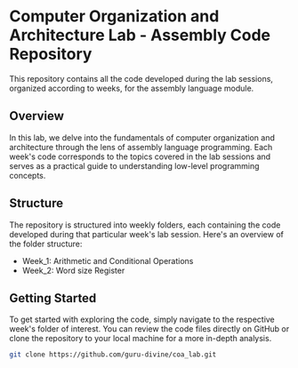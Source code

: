 # Computer Organization and Architecture Lab - Assembly Code Repository
This repository contains all the code developed during the lab sessions, organized according to weeks, for the assembly language module.
## Overview
In this lab, we delve into the fundamentals of computer organization and architecture through the lens of assembly language programming. Each week's code corresponds to the topics covered in the lab sessions and serves as a practical guide to understanding low-level programming concepts.
## Structure
The repository is structured into weekly folders, each containing the code developed during that particular week's lab session. Here's an overview of the folder structure:
* Week_1: Arithmetic and Conditional Operations
* Week_2: Word size Register
## Getting Started
To get started with exploring the code, simply navigate to the respective week's folder of interest. You can review the code files directly on GitHub or clone the repository to your local machine for a more in-depth analysis.
```bash
git clone https://github.com/guru-divine/coa_lab.git
```
